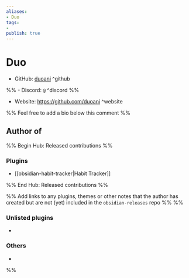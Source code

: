 ```yaml
---
aliases:
- Duo
tags: 
- 
publish: true
---
```


# Duo

- GitHub: [duoani](https://github.com/duoani/) ^github

%% - Discord: `@` ^discord %%

- Website: <https://github.com/duoani> ^website

<!-- - [[Publish sites|Publish site]]: ^publish -->

%% Feel free to add a bio below this comment %%


## Author of

%% Begin Hub: Released contributions %%
### Plugins
- [[obsidian-habit-tracker|Habit Tracker]]

%% End Hub: Released contributions %%

%% Add links to any plugins, themes or other notes that the author has created but are not (yet) included in the `obsidian-releases` repo %%
%%
### Unlisted plugins

- 

### Others

- 
%%

<!--
## Sponsor this author

- [[GitHub sponsors]]: [Sponsor @duoani on GitHub Sponsors](https://github.com/sponsors/duoani) ^github-sponsor
- [[Buy me a coffee]]: ^buy-me-a-coffee
- [[PayPal]]: ^paypal
- [[Patreon]]: ^patreon

-->

<!--
## Follow this author

- [[YouTube Channels|On YouTube]]: ^youtube
- Twitter: ^twitter
- ...
-->